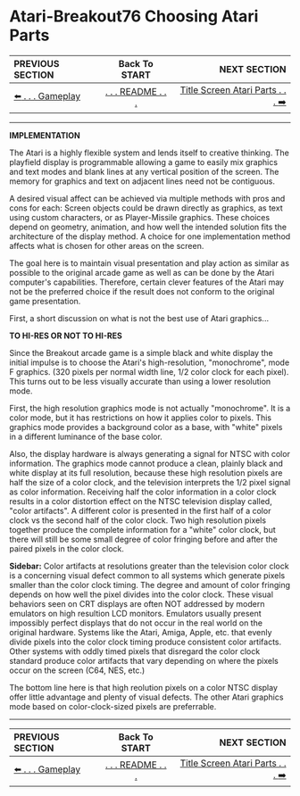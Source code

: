 # Atari-Breakout76 Choosing Atari Parts

**PREVIOUS SECTION** | **Back To START** | **NEXT SECTION**
:--- | :---: | ---:
[:arrow_left: . . . Gameplay]( https://github.com/kenjennings/Atari-Breakout76/blob/master/README03Gameplay.md "Gameplay" ) | [. . . README . . .]( https://github.com/kenjennings/Atari-Breakout76/blob/master/README.md "README" ) | [Title Screen Atari Parts . . . :arrow_right:]( https://github.com/kenjennings/Atari-Breakout76/blob/master/README04-1TitleImplementation.md "Title Screen Atari Parts" ) 

---

**IMPLEMENTATION**

The Atari is a highly flexible system and lends itself to creative thinking.  The playfield display is programmable allowing a game to easily mix graphics and text modes and blank lines at any vertical position of the screen.  The memory for graphics and text on adjacent lines need not be contiguous.  

A desired visual affect can be achieved via multiple methods with pros and cons for each:  Screen objects could be drawn directly as graphics, as text using custom characters, or as Player-Missile graphics.  These choices depend on geometry, animation, and how well the intended solution fits the architecture of the display method.  A choice for one implementation method affects what is chosen for other areas on the screen.

The goal here is to maintain visual presentation and play action as similar as possible to the original arcade game as well as can be done by the Atari computer's capabilities.  Therefore, certain clever features of the Atari may not be the preferred choice if the result does not conform to the original game presentation.  

First, a short discussion on what is not the best use of Atari graphics...

**TO HI-RES OR NOT TO HI-RES**

Since the Breakout arcade game is a simple black and white display the initial impulse is to choose the Atari's high-resolution, "monochrome", mode F graphics.  (320 pixels per normal width line, 1/2 color clock for each pixel).  This turns out to be less visually accurate than using a lower resolution mode.

First, the high resolution graphics mode is not actually "monochrome".  It is a color mode, but it has restrictions on how it applies color to pixels.  This graphics mode provides a background color as a base, with "white" pixels in a different luminance of the base color.

Also, the display hardware is always generating a signal for NTSC with color information.  The graphics mode cannot produce a clean, plainly black and white display at its full resolution, because these high resolution pixels are half the size of a color clock, and the television interprets the 1/2 pixel signal as color information.  Receiving half the color information in a color clock results in a color distortion effect on the NTSC television display called, "color artifacts".  A different color is presented in the first half of a color clock vs the second half of the color clock.  Two high resolution pixels together produce the complete information for a "white" color clock, but there will still be some small degree of color fringing before and after the paired pixels in the color clock.  

**Sidebar:** Color artifacts at resolutions greater than the television color clock is a concerning visual defect common to all systems which generate pixels smaller than the color clock timing.  The degree and amount of color fringing depends on how well the pixel divides into the color clock.  These visual behaviors seen on CRT displays are often NOT addressed by modern emulators on high resultion LCD monitors.  Emulators usually present impossibly perfect displays that do not occur in the real world on the original hardware.  Systems like the Atari, Amiga, Apple, etc. that evenly divide pixels into the color clock timing produce consistent color artifacts.  Other systems with oddly timed pixels that disregard the color clock standard produce color artifacts that vary depending on where the pixels occur on the screen (C64, NES, etc.)

The bottom line here is that high reolution pixels on a color NTSC display offer little advantage and plenty of visual defects. The other Atari graphics mode based on color-clock-sized pixels are preferrable.

---

**PREVIOUS SECTION** | **Back To START** | **NEXT SECTION**
:--- | :---: | ---:
[:arrow_left: . . . Gameplay]( https://github.com/kenjennings/Atari-Breakout76/blob/master/README03Gameplay.md "Gameplay" ) | [. . . README . . .]( https://github.com/kenjennings/Atari-Breakout76/blob/master/README.md "README" ) | [Title Screen Atari Parts . . . :arrow_right:]( https://github.com/kenjennings/Atari-Breakout76/blob/master/README04-1TitleImplementation.md "Title Screen Atari Parts" ) 
